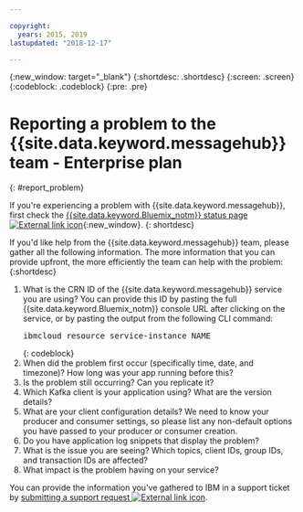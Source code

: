 ```yaml
---

copyright:
  years: 2015, 2019
lastupdated: "2018-12-17"

---
```


{:new_window: target="_blank"}
{:shortdesc: .shortdesc}
{:screen: .screen}
{:codeblock: .codeblock}
{:pre: .pre}

# Reporting a problem to the {{site.data.keyword.messagehub}} team - Enterprise plan
{: #report_problem}

If you're experiencing a problem with {{site.data.keyword.messagehub}}, first check the [{{site.data.keyword.Bluemix_notm}} status page ![External link icon](../../icons/launch-glyph.svg "External link icon")](https://console.bluemix.net/status){:new_window}.
{: shortdesc}

If you'd like help from the {{site.data.keyword.messagehub}} team, please gather all the following information. The more information that you can provide upfront, the more efficiently the team can help with the problem:
{:shortdesc}

1. What is the CRN ID of the {{site.data.keyword.messagehub}} service you are
   using?  You can provide this ID by pasting the full
   {{site.data.keyword.Bluemix_notm}} console URL after clicking on the
   service, or by pasting the output from the following CLI command:<br/>
   <pre class="pre">
   ibmcloud resource service-instance NAME
   </pre>
	{: codeblock}
2. When did the problem first occur (specifically time, date, and timezone)?
   How long was your app running before this?
3. Is the problem still occurring? Can you replicate it?
4. Which Kafka client is your application using? What are the version details?
5. What are your client configuration details? We need to know your producer and consumer settings, so please list any non-default options you have passed to your producer or consumer creation.
6. Do you have application log snippets that display the problem?
7. What is the issue you are seeing? Which topics, client IDs, group IDs, and
   transaction IDs are affected?
8. What impact is the problem having on your service?

You can provide the information you've gathered to IBM in a support ticket by [submitting a support request ![External link icon](../../icons/launch-glyph.svg "External link icon")](/docs/get-support?topic=get-support-getting-customer-support#using-avatar).







